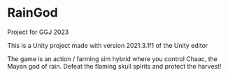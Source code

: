 # RainGod
Project for GGJ 2023

This is a Unity project made with version 2021.3.1f1 of the Unity editor

The game is an action / farming sim hybrid where you control Chaac, the Mayan god of rain. Defeat the flaming skull spirits and protect the harvest!
